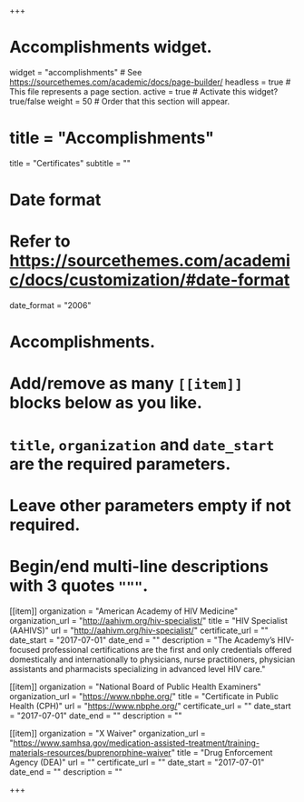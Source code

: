 +++
# Accomplishments widget.
widget = "accomplishments"  # See https://sourcethemes.com/academic/docs/page-builder/
headless = true  # This file represents a page section.
active = true  # Activate this widget? true/false
weight = 50  # Order that this section will appear.

# title = "Accomplish&shy;ments"
title = "Certificates"
subtitle = ""

# Date format
#   Refer to https://sourcethemes.com/academic/docs/customization/#date-format
date_format = "2006"

# Accomplishments.
#   Add/remove as many `[[item]]` blocks below as you like.
#   `title`, `organization` and `date_start` are the required parameters.
#   Leave other parameters empty if not required.
#   Begin/end multi-line descriptions with 3 quotes `"""`.

[[item]]
  organization = "American Academy of HIV Medicine"
  organization_url = "http://aahivm.org/hiv-specialist/"
  title = "HIV Specialist (AAHIVS)"
  url = "http://aahivm.org/hiv-specialist/"
  certificate_url = ""
  date_start = "2017-07-01"
  date_end = ""
  description = "The Academy’s HIV-focused professional certifications are the first and only credentials offered domestically and internationally to physicians, nurse practitioners, physician assistants and pharmacists specializing in advanced level HIV care."

[[item]]
  organization = "National Board of Public Health Examiners"
  organization_url = "https://www.nbphe.org/"
  title = "Certificate in Public Health (CPH)"
  url = "https://www.nbphe.org/"
  certificate_url = ""
  date_start = "2017-07-01"
  date_end = ""
  description = ""
  
[[item]]
  organization = "X Waiver"
  organization_url = "https://www.samhsa.gov/medication-assisted-treatment/training-materials-resources/buprenorphine-waiver"
  title = "Drug Enforcement Agency (DEA)"
  url = ""
  certificate_url = ""
  date_start = "2017-07-01"
  date_end = ""
  description = ""

+++
